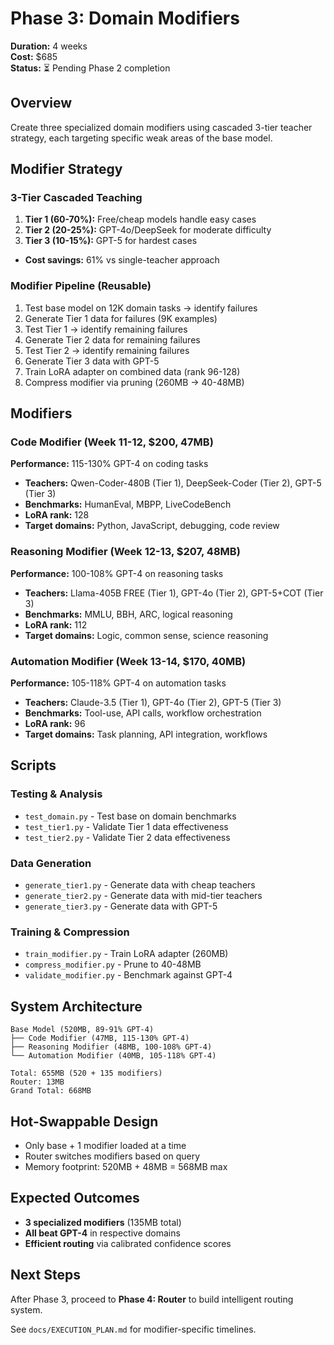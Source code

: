# Phase 3: Domain Modifiers

**Duration:** 4 weeks  
**Cost:** $685  
**Status:** ⏳ Pending Phase 2 completion

## Overview
Create three specialized domain modifiers using cascaded 3-tier teacher strategy, each targeting specific weak areas of the base model.

## Modifier Strategy

### 3-Tier Cascaded Teaching
1. **Tier 1 (60-70%):** Free/cheap models handle easy cases
2. **Tier 2 (20-25%):** GPT-4o/DeepSeek for moderate difficulty
3. **Tier 3 (10-15%):** GPT-5 for hardest cases
- **Cost savings:** 61% vs single-teacher approach

### Modifier Pipeline (Reusable)
1. Test base model on 12K domain tasks → identify failures
2. Generate Tier 1 data for failures (9K examples)
3. Test Tier 1 → identify remaining failures
4. Generate Tier 2 data for remaining failures
5. Test Tier 2 → identify remaining failures
6. Generate Tier 3 data with GPT-5
7. Train LoRA adapter on combined data (rank 96-128)
8. Compress modifier via pruning (260MB → 40-48MB)

## Modifiers

### Code Modifier (Week 11-12, $200, 47MB)
**Performance:** 115-130% GPT-4 on coding tasks
- **Teachers:** Qwen-Coder-480B (Tier 1), DeepSeek-Coder (Tier 2), GPT-5 (Tier 3)
- **Benchmarks:** HumanEval, MBPP, LiveCodeBench
- **LoRA rank:** 128
- **Target domains:** Python, JavaScript, debugging, code review

### Reasoning Modifier (Week 12-13, $207, 48MB)
**Performance:** 100-108% GPT-4 on reasoning tasks
- **Teachers:** Llama-405B FREE (Tier 1), GPT-4o (Tier 2), GPT-5+COT (Tier 3)
- **Benchmarks:** MMLU, BBH, ARC, logical reasoning
- **LoRA rank:** 112
- **Target domains:** Logic, common sense, science reasoning

### Automation Modifier (Week 13-14, $170, 40MB)
**Performance:** 105-118% GPT-4 on automation tasks
- **Teachers:** Claude-3.5 (Tier 1), GPT-4o (Tier 2), GPT-5 (Tier 3)
- **Benchmarks:** Tool-use, API calls, workflow orchestration
- **LoRA rank:** 96
- **Target domains:** Task planning, API integration, workflows

## Scripts

### Testing & Analysis
- `test_domain.py` - Test base on domain benchmarks
- `test_tier1.py` - Validate Tier 1 data effectiveness
- `test_tier2.py` - Validate Tier 2 data effectiveness

### Data Generation
- `generate_tier1.py` - Generate data with cheap teachers
- `generate_tier2.py` - Generate data with mid-tier teachers
- `generate_tier3.py` - Generate data with GPT-5

### Training & Compression
- `train_modifier.py` - Train LoRA adapter (260MB)
- `compress_modifier.py` - Prune to 40-48MB
- `validate_modifier.py` - Benchmark against GPT-4

## System Architecture
```
Base Model (520MB, 89-91% GPT-4)
├── Code Modifier (47MB, 115-130% GPT-4)
├── Reasoning Modifier (48MB, 100-108% GPT-4)
└── Automation Modifier (40MB, 105-118% GPT-4)

Total: 655MB (520 + 135 modifiers)
Router: 13MB
Grand Total: 668MB
```

## Hot-Swappable Design
- Only base + 1 modifier loaded at a time
- Router switches modifiers based on query
- Memory footprint: 520MB + 48MB = 568MB max

## Expected Outcomes
- **3 specialized modifiers** (135MB total)
- **All beat GPT-4** in respective domains
- **Efficient routing** via calibrated confidence scores

## Next Steps
After Phase 3, proceed to **Phase 4: Router** to build intelligent routing system.

See `docs/EXECUTION_PLAN.md` for modifier-specific timelines.
